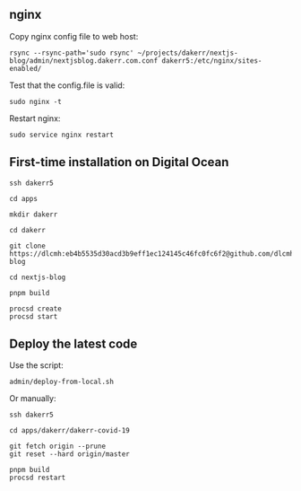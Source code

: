 ## nginx

Copy nginx config file to web host:

```shell
rsync --rsync-path='sudo rsync' ~/projects/dakerr/nextjs-blog/admin/nextjsblog.dakerr.com.conf dakerr5:/etc/nginx/sites-enabled/
```

Test that the config.file is valid:

```
sudo nginx -t
```

Restart nginx:

```
sudo service nginx restart
```

## First-time installation on Digital Ocean

```shell
ssh dakerr5

cd apps

mkdir dakerr

cd dakerr

git clone https://dlcmh:eb4b5535d30acd3b9eff1ec124145c46fc0fc6f2@github.com/dlcmh/nextjs-blog

cd nextjs-blog

pnpm build

procsd create
procsd start
```

## Deploy the latest code

Use the script:

```shell
admin/deploy-from-local.sh
```

Or manually:

```shell
ssh dakerr5

cd apps/dakerr/dakerr-covid-19

git fetch origin --prune
git reset --hard origin/master

pnpm build
procsd restart
```
